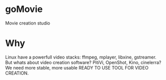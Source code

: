 goMovie
=======

Movie creation studio

Why
===
Linux have a powerfull video stacks: ffmpeg, mplayer, libxine, gstreamer.
But whats about video creation software? PitiVi, OpenShot, Kino, cinelerra?
We need more stable, more usable READY TO USE TOOL FOR VIDEO CREATION.
